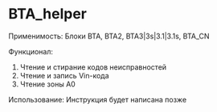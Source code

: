 # BTA_helper
Применимость:
Блоки BTA, BTA2, BTA3|3s|3.1|3.1s, BTA_CN

Функционал:
1. Чтение и стирание кодов неисправностей
2. Чтение и запись Vin-кода
3. Чтение зоны А0

Использование:
Инструкция будет написана позже

